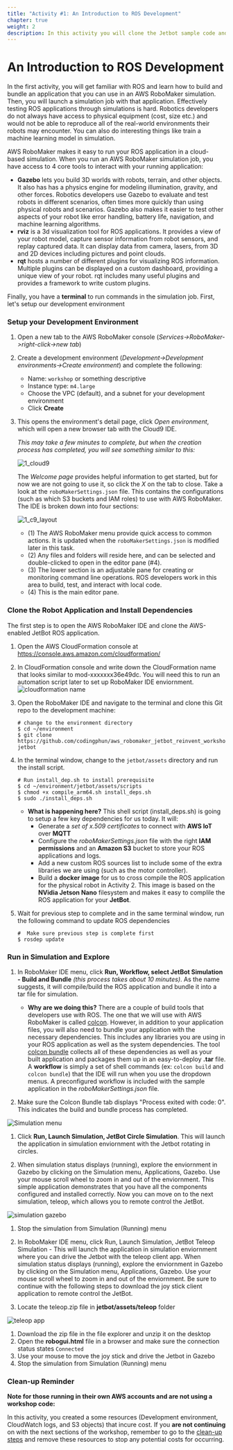 ```yaml
---
title: "Activity #1: An Introduction to ROS Development"
chapter: true
weight: 2
description: In this activity you will clone the Jetbot sample code and install the dependencies required.
---
```

# An Introduction to ROS Development

In the first activity, you will get familiar with ROS and learn how to build and bundle an application that you can use in an AWS RoboMaker simulation. Then, you will launch a simulation job with that application. Effectively testing ROS applications through simulations is hard. Robotics developers do not always have access to physical equipment (cost, size etc.) and would not be able to reproduce all of the real-world environments their robots may encounter. You can also do interesting things like train a machine learning model in simulation. 

AWS RoboMaker makes it easy to run your ROS application in a cloud-based simulation. When you run an AWS RoboMaker simulation job, you have access to 4 core tools to interact with your running application:

- **Gazebo** lets you build 3D worlds with robots, terrain, and other objects. It also has has a physics engine for modeling illumination, gravity, and other forces. Robotics developers use Gazebo to evaluate and test robots in different scenarios, often times more quickly than using physical robots and scenarios. Gazebo also makes it easier to test other aspects of your robot like error handling, battery life, navigation, and machine learning algorithms.
- **rviz** is a 3d visualization tool for ROS applications. It provides a view of your robot model, capture sensor information from robot sensors, and replay captured data. It can display data from camera, lasers, from 3D and 2D devices including pictures and point clouds.
- **rqt** hosts a number of different plugins for visualizing ROS information. Multiple plugins can be displayed on a custom dashboard, providing a unique view of your robot. rqt includes many useful plugins and provides a framework to write custom plugins.

Finally, you have a **terminal** to run commands in the simulation job. First, let's setup our development environment

### Setup your Development Environment

1. Open a new tab to the AWS RoboMaker console (*Services->RoboMaker->right-click->new tab*)

2. Create a development environment (*Development->Development environments->Create environment*) and complete the following:

    * Name: `workshop` or something descriptive
    * Instance type: `m4.large`
    * Choose the VPC (default), and a subnet for your development environment 
    * Click **Create**

3. This opens the environment's detail page, click *Open environment*, which will open a new browser tab with the Cloud9 IDE.

    *This may take a few minutes to complete, but when the creation process has completed, you will see something similar to this:*

    ![1_cloud9](../../images/1_cloud9.png)

    The *Welcome page* provides helpful information to get started, but for now we are not going to use it, so click the *X* on the tab to close. Take a look at the `roboMakerSettings.json` file. This contains the configurations (such as which S3 buckets and IAM roles) to use with AWS RoboMaker. The IDE is broken down into four sections:

    ![1_c9_layout](../../images/1_c9_layout.png)

    - (1) The AWS RoboMaker menu provide quick access to common actions. It is updated when the `roboMakerSettings.json` is modified later in this task.
    - (2) Any files and folders will reside here, and can be selected and double-clicked to open in the editor pane (#4).
    - (3) The lower section is an adjustable pane for creating or monitoring command line operations. ROS developers work in this area to build, test, and interact with local code.
    - (4) This is the main editor pane.

### Clone the Robot Application and Install Dependencies

The first step is to open the AWS RoboMaker IDE and clone the AWS-enabled JetBot ROS application. 

1. Open the AWS CloudFormation console at https://console.aws.amazon.com/cloudformation/

1. In CloudFormation console and write down the CloudFormation name that looks similar to mod-xxxxxxx36e49dc. You will need this to run an automation script later to set up RoboMaker IDE enviornment. 
![cloudformation name](../../images/cloudformation-name.png)

1. Open the RoboMaker IDE and navigate to the terminal and clone this Git repo to the development machine: 
    ``` 
    # change to the environment directory 
    $ cd ~/environment 
    $ git clone https://github.com/codingphun/aws_robomaker_jetbot_reinvent_workshop.git jetbot
    ``` 
 
1. In the terminal window, change to the `jetbot/assets` directory and run the install script.

    ``` 
    # Run install_dep.sh to install prerequisite 
    $ cd ~/environment/jetbot/assets/scripts 
    $ chmod +x compile_arm64.sh install_deps.sh  
    $ sudo ./install_deps.sh 
    ``` 

    - **What is happening here?** This shell script (install_deps.sh) is going to setup a few key dependencies for us today. It will:
      - Generate a *set of x.509 certificates* to connect with **AWS IoT** over **MQTT**
      - Configure the *roboMakerSettings.json* file with the right **IAM permissions** and an **Amazon S3** bucket to store your ROS applications and logs.
      - Add a new custom ROS sources list to include some of the extra libraries we are using (such as the motor controller).
      - Build a **docker image** for us to cross compile the ROS application for the physical robot in Activity 2. This image is based on the **NVidia Jetson Nano** filesystem and makes it easy to complile the ROS application for your **JetBot**.

1. Wait for previous step to complete and in the same terminal window, run the following command to update ROS dependencies  
    ``` 
    #  Make sure previous step is complete first 
    $ rosdep update 
    ``` 

### Run in Simulation and Explore

1. In RoboMaker IDE menu, click **Run, Workflow, select JetBot Simulation - Build and Bundle** *(this process takes about 10 minutes)*. As the name suggests, it will compile/build the ROS application and bundle it into a tar file for simulation. 

    - **Why are we doing this?** There are a couple of build tools that developers use with ROS. The one that we will use with AWS RoboMaker is called [colcon](https://colcon.readthedocs.io/en/released/). However, in addition to your application files, you will also need to bundle your application with the necessary dependencies. This includes any libraries you are using in your ROS application as well as the system dependencies. The tool [colcon bundle](https://github.com/colcon/colcon-bundle) collects all of these dependencies as well as your built application and packages them up in an easy-to-deploy **.tar** file. A **workflow** is simply a set of shell commands (ex: `colcon build` and `colcon bundle`) that the IDE will run when you use the dropdown menus. A preconfigured workflow is included with the sample application in the *roboMakerSettings.json* file.

1. Make sure the Colcon Bundle tab displays "Process exited with code: 0". This indicates the build and bundle process has completed.

![Simulation menu](../../images/simulation-menu.png)

1. Click **Run, Launch Simulation, JetBot Circle Simulation**. This will launch the application in simulation enviornment with the Jetbot rotating in circles.

2. When simulation status displays (running), explore the enviornment in Gazebo by clicking on the Simulation menu, Applications, Gazebo. Use your mouse scroll wheel to zoom in and out of the enviornment. This simple application demonstrates that you have all the components configured and installed correctly. Now you can move on to the next simulation, teleop, which allows you to remote control the JetBot. 

![simulation gazebo](../../images/simulation-gazebo.png)

1. Stop the simulation from Simulation (Running) menu

1. In RoboMaker IDE menu, click Run, Launch Simulation, JetBot Teleop Simulation - This will launch the application in simulation enviornment where you can drive the Jetbot with the teleop client app. When simulation status displays (running), explore the enviornment in Gazebo by clicking on the Simulation menu, Applications, Gazebo. Use your mouse scroll wheel to zoom in and out of the enviornment. Be sure to continue with the following steps to download the joy stick client application to remote control the JetBot.

1. Locate the teleop.zip file in **jetbot/assets/teleop** folder 

![teleop app](../../images/teleop-app.png)

1. Download the zip file in the file explorer and unzip it on the desktop
1. Open the **robogui.html** file in a browser and make sure the connection status states `Connected`
1. Use your mouse to move the joy stick and drive the Jetbot in Gazebo 
1. Stop the simulation from Simulation (Running) menu

### Clean-up Reminder

**Note for those running in their own AWS accounts and are not using a workshop code:**

In this activity, you created a some resources (Development environment, CloudWatch logs, and S3 objects) that incure cost. If you **are not continuing** on with the next sections of the workshop, remember to go to the [clean-up steps](https://www.robomakerworkshops.com/workshop/cleanup/) and remove these resources to stop any potential costs for occurring.